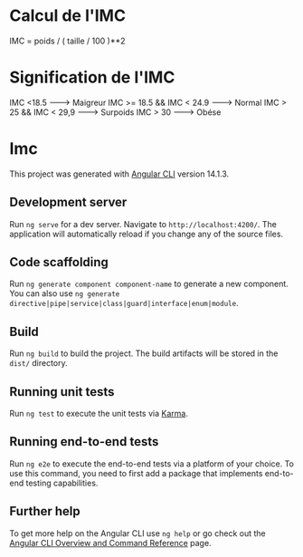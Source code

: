 # Calcul de l'IMC

IMC = poids /  ( taille / 100 )**2

# Signification de l'IMC
 IMC <18.5 --->  Maigreur
 IMC >= 18.5 && IMC < 24.9  ---> Normal
 IMC > 25 &&  IMC < 29,9  ---> Surpoids
 IMC > 30 ---> Obése

# Imc

This project was generated with [Angular CLI](https://github.com/angular/angular-cli) version 14.1.3.

## Development server

Run `ng serve` for a dev server. Navigate to `http://localhost:4200/`. The application will automatically reload if you change any of the source files.

## Code scaffolding

Run `ng generate component component-name` to generate a new component. You can also use `ng generate directive|pipe|service|class|guard|interface|enum|module`.

## Build

Run `ng build` to build the project. The build artifacts will be stored in the `dist/` directory.

## Running unit tests

Run `ng test` to execute the unit tests via [Karma](https://karma-runner.github.io).

## Running end-to-end tests

Run `ng e2e` to execute the end-to-end tests via a platform of your choice. To use this command, you need to first add a package that implements end-to-end testing capabilities.

## Further help

To get more help on the Angular CLI use `ng help` or go check out the [Angular CLI Overview and Command Reference](https://angular.io/cli) page.

